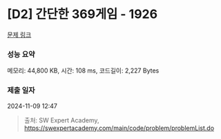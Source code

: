 # [D2] 간단한 369게임 - 1926 

[문제 링크](https://swexpertacademy.com/main/code/problem/problemDetail.do?contestProbId=AV5PTeo6AHUDFAUq) 

### 성능 요약

메모리: 44,800 KB, 시간: 108 ms, 코드길이: 2,227 Bytes

### 제출 일자

2024-11-09 12:47



> 출처: SW Expert Academy, https://swexpertacademy.com/main/code/problem/problemList.do